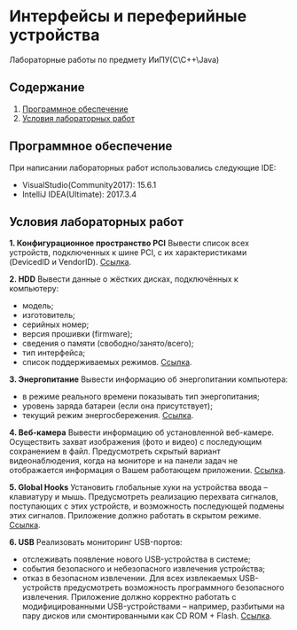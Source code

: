 ﻿# Интерфейсы и переферийные устройства

Лабораторные работы по предмету ИиПУ(C\C++\Java)

## Содержание
1. [Программное обеспечение](#Программное-обеспечение)
2. [Условия лабораторных работ](#Условия-лабораторных-работ)

## Программное обеспечение
При написании лабораторных работ использовались следующие IDE:
- VisualStudio(Community2017): 15.6.1  
- IntelliJ IDEA(Ultimate): 2017.3.4

## Условия лабораторных работ

**1. Конфигурационное пространство PCI**
Вывести список всех устройств, подключенных к шине PCI, с их
характеристиками (DevicedID и VendorID). 
[Ссылка](https://github.com/NasterVill/BSUIR_Labs/tree/master/5%20term/Interfaces-and-Peripheral-Devices-IPD-/Lab1).

**2. HDD**
Вывести данные о жёстких дисках, подключённых к компьютеру:
- модель;
- изготовитель;
- серийных номер;
- версия прошивки (firmware);
- сведения о памяти (свободно/занято/всего);
- тип интерфейса;
- список поддерживаемых режимов. 
[Ссылка](https://github.com/NasterVill/BSUIR_Labs/tree/master/5%20term/Interfaces-and-Peripheral-Devices-IPD-/Lab2).

**3. Энергопитание**
Вывести информацию об энергопитании компьютера:
- в режиме реального времени показывать тип энергопитания;
- уровень заряда батареи (если она присутствует);
- текущий режим энергосбережения. 
[Ссылка](https://github.com/NasterVill/BSUIR_Labs/tree/master/5%20term/Interfaces-and-Peripheral-Devices-IPD-/Lab3).

**4. Веб-камера**
Вывести информацию об установленной веб-камере. Осуществить захват изображения (фото и видео) с последующим сохранением в файл. Предусмотреть скрытый вариант видеонаблюдения, когда на мониторе и на панели задач не отображается информация о Вашем работающем приложении. 
[Ссылка](https://github.com/NasterVill/BSUIR_Labs/tree/master/5%20term/Interfaces-and-Peripheral-Devices-IPD-/Lab4).

**5. Global Hooks**
Установить глобальные хуки на устройства ввода – клавиатуру и мышь. Предусмотреть реализацию перехвата сигналов, поступающих с этих устройств, и возможность последующей подмены этих сигналов. Приложение должно работать в скрытом режиме. 
[Ссылка](https://github.com/NasterVill/BSUIR_Labs/tree/master/5%20term/Interfaces-and-Peripheral-Devices-IPD-/Lab5).

**6. USB**
Реализовать мониторинг USB-портов:
- отслеживать появление нового USB-устройства в системе;
- события безопасного и небезопасного извлечения устройства;
- отказ в безопасном извлечении.
Для всех извлекаемых USB-устройств предусмотреть возможность программного безопасного извлечения. Приложение должно корректно работать с модифицированными USB-устройствами – например, разбитыми на пару дисков или смонтированными как
CD ROM + Flash. 
[Ссылка](https://github.com/NasterVill/BSUIR_Labs/tree/master/5%20term/Interfaces-and-Peripheral-Devices-IPD-/Lab6).